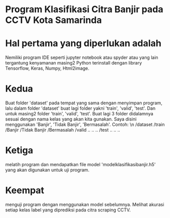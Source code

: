 # Program Klasifikasi Citra Banjir pada CCTV Kota Samarinda
# Hal pertama yang diperlukan adalah
Nemiliki program IDE seperti jupyter notebook atau spyder atau yang lain tergantung kenyamanan masing2
Python terinstall dengan library Tensorflow, Keras, Numpy, Html2image.
# Kedua
Buat folder 'dataset' pada tempat yang sama dengan menyimpan program,
lalu dalam folder 'dataset' buat lagi folder yakni 'train', 'valid', 'test'.
Dan untuk masing2 folder 'train', 'valid', 'test'. Buat lagi 3 folder didalamnya sesuai dengan nama kelas yang akan kita gunakan.
Saya disini menggunakan 'Banjir', 'Tidak Banjir', 'Bermasalah'.
Contoh:
\n /dataset
  /train
    /Banjir
    /Tidak Banjir
    /Bermasalah
  /valid
    ..
    ..
    ..
  /test
    ..
    ..
    ..
# Ketiga
melatih program dan mendapatkan file model 'modelklasifikasibanjir.h5' yang akan digunakan untuk uji program.
# Keempat
menguji program dengan menggunakan model sebelumnya. Melihat akurasi setiap kelas label yang diprediksi pada citra scraping CCTV.
